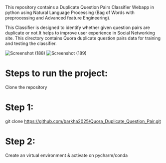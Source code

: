 
This repository contains a Duplicate Question Pairs Classifier Webapp in python using Natural Language Processing (Bag of Words with preprocessing and Advanced feature Engineering).

This Classifier is designed to identify whether given question pairs are duplicate or not.It helps to improve user experience in Social Networking site.
This directory contains Quora duplicate question pairs data for training and testing the classifier.






![Screenshot (188)](https://github.com/user-attachments/assets/0802b821-5f48-49e4-8eb7-60d8d4d8114f)
![Screenshot (189)](https://github.com/user-attachments/assets/f14aa606-ce85-4572-aee3-95388adccb13)

# Steps to run the project:

Clone the repository

# Step 1:

git clone https://github.com/barkha2025/Quora_Duplicate_Question_Pair.git

# Step 2:
Create an virtual environment & activate on pycharm/conda






